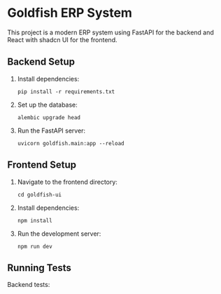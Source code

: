 # Goldfish ERP System

This project is a modern ERP system using FastAPI for the backend and React with shadcn UI for the frontend.

## Backend Setup

1. Install dependencies:
   ```
   pip install -r requirements.txt
   ```

2. Set up the database:
   ```
   alembic upgrade head
   ```

3. Run the FastAPI server:
   ```
   uvicorn goldfish.main:app --reload
   ```

## Frontend Setup

1. Navigate to the frontend directory:
   ```
   cd goldfish-ui
   ```

2. Install dependencies:
   ```
   npm install
   ```

3. Run the development server:
   ```
   npm run dev
   ```

## Running Tests

Backend tests: